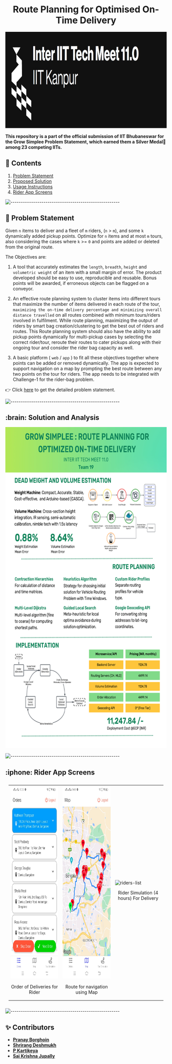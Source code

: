 <h1 align = "center"> Route Planning for Optimised On-Time Delivery </h1>

<p align="center"> 
<img src="https://github.com/Inter-iit-tech/.github/blob/main/profile/images/tech-meet-logo.jpeg" alt="One Page Report of Proposed Solution" height="300px" width="900px">
</p>

**This repository is a part of the official submission of IIT Bhubaneswar for the Grow Simplee Problem Statement, which earned them a Silver Medal🥈 among 23 competing IITs.**

<h2 id="content"> 📝 Contents </h2>

 1. [Problem Statement](#problem)
 2. [Proposed Solution](#solution)
 3. [Usage Instructions](#usage)
 4. [Rider App Screens](#solution)

![-----------------------------------------------------](https://raw.githubusercontent.com/andreasbm/readme/master/assets/lines/rainbow.png)

<h2 id="problem"> 🌟 Problem Statement </h2>

Given `n` items to deliver and a fleet of `m` riders, (`n` > `m`), and some `k` dynamically added pickup points. Optimize for `n` items and at most `m` tours,
also considering the cases where `k` >= `0` and points are added or deleted from the original route.

The Objectives are:

1. A tool that accurately estimates the `length`, `breadth`, `height` and `volumetric weight` of an item with a small margin of error. The product developed 
should be easy to use, reproducible and reusable. Bonus points will be awarded, if erroneous objects can be flagged on a conveyor.

2. An effective route planning system to cluster items into different tours that maximize the number of items delivered in each route of the tour,
`maximizing the on-time delivery percentage and minimizing overall distance travelled` on all routes combined with minimum tours/riders
involved in fulfilment. While route planning, maximizing the output of riders by smart bag creation/clustering to get the best out of riders and routes.
This Route planning system should also have the ability to add pickup points dynamically for multi-pickup cases by selecting the correct
rider/tour, reroute their routes to cater pickups along with their ongoing tour and consider the rider bag capacity as well. 

3. A basic platform ( `web` / `app` ) to fit all these objectives together where points can be added or removed dynamically. The app is expected to
support navigation on a map by prompting the best route between any two points on the tour for riders. The app needs to be integrated with Challenge-1 for the rider-bag problem.

:point_right: Click <a href="https://drive.google.com/file/d/1VVM5SiA0mxap4M-FpOdtfUEJxQu6s27D/view?usp=share_link">here</a> to get the detailed problem statement. 

![-----------------------------------------------------](https://raw.githubusercontent.com/andreasbm/readme/master/assets/lines/rainbow.png)

<h2 id="solution"> :brain: Solution and Analysis </h2>

<p align="center"> 
<img src="https://github.com/Inter-iit-tech/.github/blob/main/profile/images/one-pager.png" alt="One Page Report of Proposed Solution" height="1000px" width="700px">
</p>

![-----------------------------------------------------](https://raw.githubusercontent.com/andreasbm/readme/master/assets/lines/rainbow.png)

<h2 id="solution"> :iphone: Rider App Screens </h2>

<table style="padding:10px">
  <tr>
    <td><img src="https://github.com/Inter-iit-tech/.github/blob/main/profile/images/rider-order-delivery.jpeg"  alt="riders-list" width = "270px" height = "600px" ><p align="center"> Order of Deliveries for Rider </p></td>
    <td><img src="https://github.com/Inter-iit-tech/.github/blob/main/profile/images/route-allocation.jpeg"  alt="riders-list" width = "270px" height = "600px" ><p align="center"> Route for navigation using Map </p></td>
   <td><img src="https://github.com/Inter-iit-tech/.github/blob/main/profile/images/rider-simulation.gif"  alt="riders-list" width = "270px" height = "600px" ><p align="center"> Rider Simulation (4 hours) For Delivery </p></td>
  </tr>
</table>

![-----------------------------------------------------](https://raw.githubusercontent.com/andreasbm/readme/master/assets/lines/rainbow.png)

<h2 id="usage"> ✨ Contributors </h2>

- **[Pranay Borghoin](https://www.linkedin.com/in/pranay-borgohain-45a290211/)**
- **[Shrirang Deshmukh](https://www.linkedin.com/in/shrirang-deshmukh/)**
- **[P Kartikeya](https://www.linkedin.com/in/kartikeya-pochampalli-29a0a319b/)**
- **[Sai Krishna Jupally](https://www.linkedin.com/in/sai-krishna-jupally-b7050177/)**






